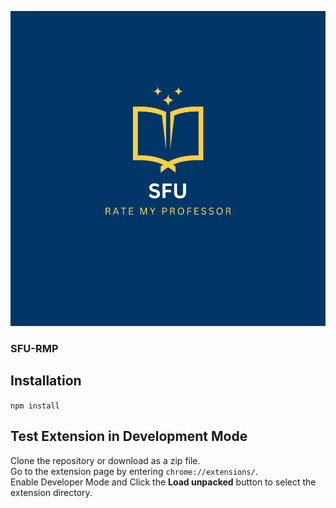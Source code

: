 ![logo](./images/sfu_rmp_logo.png)

### SFU-RMP ###  

## Installation  
`npm install`

## Test Extension in Development Mode    
Clone the repository or download as a zip file.  
Go to the extension page by entering `chrome://extensions/`.  
Enable Developer Mode and Click the **Load unpacked** button to select the extension directory.  

